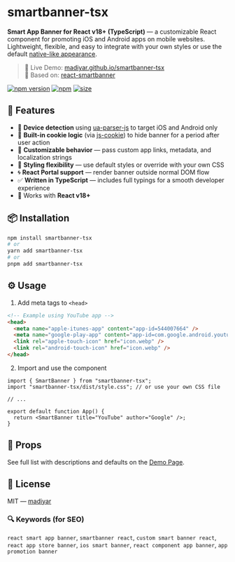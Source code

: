 # smartbanner-tsx

**Smart App Banner for React v18+ (TypeScript)** — a customizable React component for promoting iOS and Android apps on mobile websites. Lightweight, flexible, and easy to integrate with your own styles or use the default [native-like appearance](https://developer.apple.com/documentation/webkit/promoting-apps-with-smart-app-banners).

> 🎯 Live Demo: [madiyar.github.io/smartbanner-tsx](https://madiyar.github.io/smartbanner-tsx)  
> 🙏 Based on: [react-smartbanner](https://www.npmjs.com/package/react-smartbanner)

[![npm version](https://badge.fury.io/js/smartbanner-tsx.svg)](https://www.npmjs.com/package/smartbanner-tsx) [![npm](https://img.shields.io/npm/l/smartbanner-tsx.svg?maxAge=2592000)](https://www.npmjs.com/package/smartbanner-tsx) [![size](https://img.shields.io/bundlephobia/minzip/smartbanner-tsx/1)](https://bundlephobia.com/package/smartbanner-tsx)

## 🚀 Features

* 📱 **Device detection** using [ua-parser-js](https://www.npmjs.com/package/ua-parser-js) to target iOS and Android only
* 🧠 **Built-in cookie logic** (via [js-cookie](https://www.npmjs.com/package/js-cookie)) to hide banner for a period after user action
* 🧩 **Customizable behavior** — pass custom app links, metadata, and localization strings
* 🎨 **Styling flexibility** — use default styles or override with your own CSS
* 🌀 **React Portal support** — render banner outside normal DOM flow
* ✅ **Written in TypeScript** — includes full typings for a smooth developer experience
* 🧪 Works with **React v18+**

## 📦 Installation

```bash
npm install smartbanner-tsx
# or
yarn add smartbanner-tsx
# or
pnpm add smartbanner-tsx
```

## ⚙️ Usage

1. Add meta tags to `<head>`

```html
<!-- Example using YouTube app -->
<head>
  <meta name="apple-itunes-app" content="app-id=544007664" />
  <meta name="google-play-app" content="app-id=com.google.android.youtube" />
  <link rel="apple-touch-icon" href="icon.webp" />
  <link rel="android-touch-icon" href="icon.webp" />
</head>
```

2. Import and use the component

```tsx
import { SmartBanner } from "smartbanner-tsx";
import "smartbanner-tsx/dist/style.css"; // or use your own CSS file

// ...

export default function App() {
  return <SmartBanner title="YouTube" author="Google" />;
}

```

## 🧩 Props

See full list with descriptions and defaults on the [Demo Page](https://madiyar.github.io/smartbanner-tsx#props).

## 📜 License

MIT — <a href="https://madiyar.dev">madiyar</a>

### 🔍 Keywords (for SEO)

`react smart app banner`, `smartbanner react`, `custom smart banner react`, `react app store banner`, `ios smart banner`, `react component app banner`, `app promotion banner`
